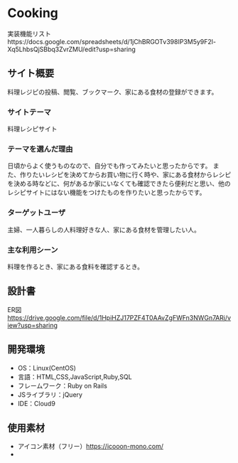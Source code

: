 # Cooking
実装機能リストhttps://docs.google.com/spreadsheets/d/1jChBRGOTv398IP3M5y9F2l-Xq5LhbsQjSBbq3ZvrZMU/edit?usp=sharing
## サイト概要
料理レジピの投稿、閲覧、ブックマーク、家にある食材の登録ができます。

### サイトテーマ
料理レシピサイト

### テーマを選んだ理由
日頃からよく使うものなので、自分でも作ってみたいと思ったからです。
また、作りたいレシピを決めてからお買い物に行く時や、家にある食材からレシピを決める時などに、何があるか家にいなくても確認できたら便利だと思い、他のレシピサイトにはない機能をつけたものを作りたいと思ったからです。

### ターゲットユーザ
主婦、一人暮らしの人料理好きな人、家にある食材を管理したい人。

### 主な利用シーン
料理を作るとき、家にある食料を確認するとき。

## 設計書
ER図 https://drive.google.com/file/d/1HpiHZJ17PZF4T0AAvZgFWFn3NWGn7ARj/view?usp=sharing

## 開発環境
- OS：Linux(CentOS)
- 言語：HTML,CSS,JavaScript,Ruby,SQL
- フレームワーク：Ruby on Rails
- JSライブラリ：jQuery
- IDE：Cloud9

## 使用素材
- アイコン素材（フリー）https://icooon-mono.com/
- 
